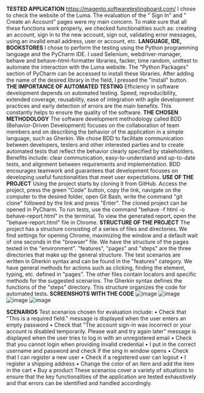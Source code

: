 **TESTED APPLICATION**
https://magento.softwaretestingboard.com/ 
I chose to check the website of the Luma. The evaluation of the " Sign In" and " Create an Account" pages were my main concern. To make sure that all these functions work properly, we checked functionalities such as: creating an account, sign in to the new account, sign out, validating error messages, using an invalid email address, user or account, etc.
**LANGUAGE, IDE, BOOKSTORES**
I chose to perform the testing using the Python programming language and the PyCharm IDE. I used Selenium, webdriver-manager, behave and behave-html-formatter libraries, facker, time random, unittest to automate the interaction with the Luma website. The "Python Packages" section of PyCharm can be accessed to install these libraries. After adding the name of the desired library in the field, I pressed the "Install" button.
**THE IMPORTANCE OF AUTOMATED TESTING**
Efficiency in software development depends on automated testing. Speed, reproducibility, extended coverage, reusability, ease of integration with agile development practices and early detection of errors are the main benefits. This constantly helps to ensure the quality of the software.
**THE CHOSEN METHODOLOGY**
The software development methodology called BDD (Behavior-Driven Development) focuses on the collaboration of team members and on describing the behavior of the application in a simple language, such as Gherkin. We chose BDD to facilitate communication between developers, testers and other interested parties and to create automated tests that reflect the behavior clearly specified by stakeholders. Benefits include: clear communication, easy-to-understand and up-to-date tests, and alignment between requirements and implementation. BDD encourages teamwork and guarantees that development focuses on developing useful functionalities that meet user expectations.
**USE OF THE PROJECT**
Using the project starts by cloning it from GitHub. Access the project, press the green "Code" button, copy the link, navigate on the computer to the desired folder, open Git Bash, write the command "git clone" followed by the link and press "Enter". The cloned project can be opened in PyCharm. To run tests, use the command "behave -f html -o behave-report.html" in the terminal. To view the generated report, open the "behave-report.html" file in Chrome.
**STRUCTURE OF THE PROJECT**
The project has a structure consisting of a series of files and directories. We find settings for opening Chrome, maximizing the window and a default wait of one seconds in the "browser" file. We have the structure of the pages tested in the "environment". "features", "pages" and "steps" are the three directories that make up the general structure. The test scenarios are written in Gherkin syntax and can be found in the "features" category. We have general methods for actions such as clicking, finding the element, typing, etc. defined in "pages". The other files contain locators and specific methods for the suggested scenarios. The Gherkin syntax defines the functions of the "steps" directory. This structure organizes the code for automated tests.
**SCREENSHOTS WITH THE CODE**
![image](https://github.com/RalukaRuxandra/automation_testing_bdd_magento/assets/130061878/f9c88044-cec7-4fd6-bd62-cbb95dab186c)
![image](https://github.com/RalukaRuxandra/automation_testing_bdd_magento/assets/130061878/a028781b-1ae8-4dfc-8a17-2ebc37ab2ff7)
![image](https://github.com/RalukaRuxandra/automation_testing_bdd_magento/assets/130061878/7380ead7-f6a4-44a1-b040-c3438c89dea7)
![image](https://github.com/RalukaRuxandra/automation_testing_bdd_magento/assets/130061878/487e6890-99f0-4b53-86b7-a21105fb1a28)


**SCENARIOS**
Test scenarios chosen for evaluation include:
•	Check that "This is a required field." message is displayed when the user enters an empty password
•	Check that "The account sign-in was incorrect or your account is disabled temporarily. Please wait and try again later" message is displayed when the user tries to log in with an unregistered email
•	Check that you cannot login when providing invalid credential
•	I put in the correct username and password and check if the sing in window opens
•	Check that I can register a new user
•	Check if a registered user can logout
•	I register a shipping address
•	Change the color of an item and add the item in the cart
•	Buy a product
These scenarios cover a variety of situations to ensure that the key functionalities of the application are tested exhaustively and that errors can be identified and handled accordingly.

